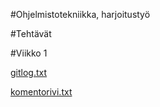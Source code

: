#Ohjelmistotekniikka, harjoitustyö

#Tehtävät

#Viikko 1

[gitlog.txt](https://github.com/KaimioL/ot-harjoitustyo/blob/master/laskarit/viikko1/gitlog.txt)

[komentorivi.txt](https://github.com/KaimioL/ot-harjoitustyo/blob/master/laskarit/viikko1/komentorivi.txt)

